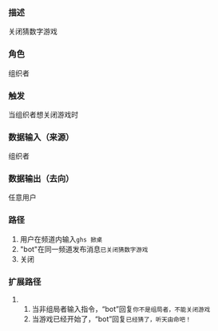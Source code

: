 ### 描述

关闭猜数字游戏

### 角色

组织者

### 触发

当组织者想关闭游戏时

### 数据输入（来源）

组织者

### 数据输出（去向）

任意用户

### 路径

1. 用户在频道内输入```ghs 掀桌```
2. "bot"在同一频道发布消息```已关闭猜数字游戏```
3. 关闭

### 扩展路径

1. 1. 当非组局者输入指令，“bot”回复```你不是组局者，不能关闭游戏```
   2. 当游戏已经开始了，“bot”回复```已经猜了，听天由命吧！```
